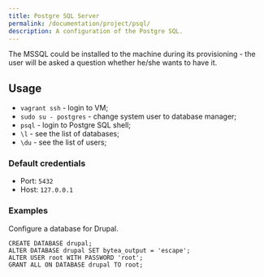 ```yaml
---
title: Postgre SQL Server
permalink: /documentation/project/psql/
description: A configuration of the Postgre SQL.
---
```


The MSSQL could be installed to the machine during its provisioning - the user will be asked a question whether he/she wants to have it.

## Usage

- `vagrant ssh` - login to VM;
- `sudo su - postgres` - change system user to database manager;
- `psql` - login to Postgre SQL shell;
- `\l` - see the list of databases;
- `\du` - see the list of users;

### Default credentials

- Port: `5432`
- Host: `127.0.0.1`

### Examples

Configure a database for Drupal.

```postgresql
CREATE DATABASE drupal;
ALTER DATABASE drupal SET bytea_output = 'escape';
ALTER USER root WITH PASSWORD 'root';
GRANT ALL ON DATABASE drupal TO root;
```
